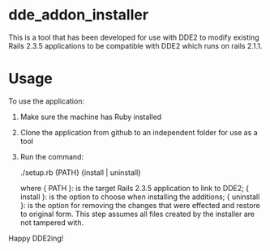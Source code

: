 dde_addon_installer
===================
This is a tool that has been developed for use with DDE2 to modify existing
Rails 2.3.5 applications to be compatible with DDE2 which runs on rails 2.1.1.

Usage
=====
To use the application:

1. Make sure the machine has Ruby installed
2. Clone the application from github to an independent folder for use as a tool
3. Run the command:
  
      ./setup.rb {PATH} {install | uninstall}
      
      where
        { PATH }:       is the target Rails 2.3.5 application to link to DDE2;
        { install }:    is the option to choose when installing the additions;
        { uninstall }:  is the option for removing the changes that were effected 
                      and restore to original form. This step assumes all files 
                      created by the installer are not tampered with.
                      
Happy DDE2ing!
